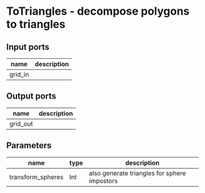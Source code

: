 [headline]:<>
ToTriangles - decompose polygons to triangles
=============================================
[headline]:<>
[inputPorts]:<>
Input ports
-----------
|name|description|
|-|-|
|grid_in||


[inputPorts]:<>
[outputPorts]:<>
Output ports
------------
|name|description|
|-|-|
|grid_out||


[outputPorts]:<>
[parameters]:<>
Parameters
----------
|name|type|description|
|-|-|-|
|transform_spheres|Int|also generate triangles for sphere impostors|

[parameters]:<>

